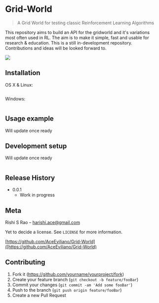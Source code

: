 # Grid-World
> A Grid World for testing classic Reinforcement Learning Algorithms

This repository aims to build an API for the gridworld and it's variations most often used in RL. The aim is to make it simple, fast and usable for research & education. This is a still in-development repository. Contributions and ideas will be looked forward to.

![](header.png)

## Installation

OS X & Linux:

```sh

```

Windows:

```sh

```

## Usage example

Will update once ready

## Development setup

Will update once ready

```sh

```

## Release History

* 0.0.1
    * Work in progress

## Meta

Rishi S Rao – harishi.ace@gmail.com

Yet to decide a license. See ``LICENSE`` for more information.

[https://github.com/AceEviliano/Grid-World]([https://github.com/AceEviliano/Grid-World)

## Contributing

1. Fork it (<https://github.com/yourname/yourproject/fork>)
2. Create your feature branch (`git checkout -b feature/fooBar`)
3. Commit your changes (`git commit -am 'Add some fooBar'`)
4. Push to the branch (`git push origin feature/fooBar`)
5. Create a new Pull Request



